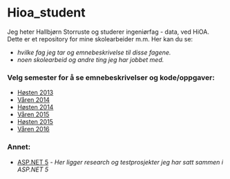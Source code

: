 # Hioa_student
Jeg heter Hallbjørn Storruste og studerer ingeniørfag - data, ved HiOA.
Dette er et repository for mine skolearbeider m.m.
Her kan du se:
 - *hvilke fag jeg tar og emnebeskrivelse til disse fagene.*
 - *noen skolearbeid og andre ting jeg har jobbet med.*

### Velg semester for å se emnebeskrivelser og kode/oppgaver:
  - [Høsten 2013](https://github.com/s165519/Hioa_student/tree/master/H2013/fag2013h.md)
  - [Våren 2014](https://github.com/s165519/Hioa_student/tree/master/V2014/fag2014v.md)
  - [Høsten 2014](https://github.com/s165519/Hioa_student/tree/master/H2014/fag2014h.md)
  - [Våren 2015](https://github.com/s165519/Hioa_student/tree/master/V2015/fag2015v.md)
  - [Høsten 2015](https://github.com/s165519/Hioa_student/blob/master/H2015/fag2015h.md)
  - [Våren 2016](https://github.com/s165519/Hioa_student/blob/master/H2015/README.md)

### Annet:
 - [ASP.NET 5](https://github.com/s165519/ASPNET5Examples) *- Her ligger research og testprosjekter jeg har satt sammen i ASP.NET 5*
